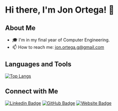 # Hi there, I'm Jon Ortega! 👋

## About Me
- 🎓 I'm in my final year of Computer Engineering.
- 📫 How to reach me: jon.ortega.g@gmail.com

## Languages and Tools
[![Top Langs](https://github-readme-stats.vercel.app/api/top-langs/?username=jonortega&layout=compact)](https://github.com/anuraghazra/github-readme-stats)

## Connect with Me
[![Linkedin Badge](https://img.shields.io/badge/-JonOrtega-blue?style=flat-square&logo=Linkedin&logoColor=white&link=https://www.linkedin.com/in/jonortega/)](https://www.linkedin.com/in/jon-ortega-goikoetxea-bab2902a8/)
[![GitHub Badge](https://img.shields.io/badge/-jonortega-black?style=flat-square&logo=GitHub&logoColor=white&link=https://github.com/jonortega/)](https://github.com/jonortega/)
[![Website Badge](https://img.shields.io/badge/-jonortega.dev-47CCCC?style=flat-square&logo=Google-Chrome&logoColor=white&link=https://jonortega.dev)](https://jonortega.dev)
